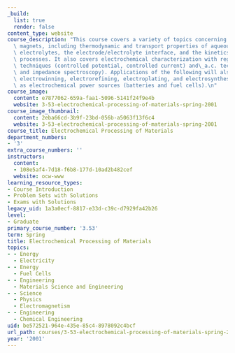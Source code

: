 ```yaml
---
_build:
  list: true
  render: false
content_type: website
course_description: "This course covers a variety of topics concerning superconducting\
  \ magnets, including thermodynamic and transport properties of aqueous and nonaqueous\
  \ electrolytes, the electrode/electrolyte interface, and the kinetics of electrode\
  \ processes. It also covers electrochemical characterization with regards to d.c.\
  \ techniques (controlled potential, controlled current) and\_a.c. techniques (voltametry\
  \ and impedance spectroscopy). Applications of the following will also be discussed:\
  \ electrowinning, electrorefining, electroplating, and electrosynthesis, as well\
  \ as electrochemical power sources (batteries and fuel cells).\n"
course_image:
  content: e7877062-659a-faa1-5096-5141f24f9e4b
  website: 3-53-electrochemical-processing-of-materials-spring-2001
course_image_thumbnail:
  content: 2eba66cd-3b9f-23bd-056b-a5063f13f6c4
  website: 3-53-electrochemical-processing-of-materials-spring-2001
course_title: Electrochemical Processing of Materials
department_numbers:
- '3'
extra_course_numbers: ''
instructors:
  content:
  - 108e5af4-7d18-f6b8-177d-10ad2b482cef
  website: ocw-www
learning_resource_types:
- Course Introduction
- Problem Sets with Solutions
- Exams with Solutions
legacy_uid: 1a3a0ecf-8817-e33d-c39c-d7929fa42b26
level:
- Graduate
primary_course_number: '3.53'
term: Spring
title: Electrochemical Processing of Materials
topics:
- - Energy
  - Electricity
- - Energy
  - Fuel Cells
- - Engineering
  - Materials Science and Engineering
- - Science
  - Physics
  - Electromagnetism
- - Engineering
  - Chemical Engineering
uid: be572521-964e-435e-85c4-8978092c4bcf
url_path: courses/3-53-electrochemical-processing-of-materials-spring-2001
year: '2001'
---
```

